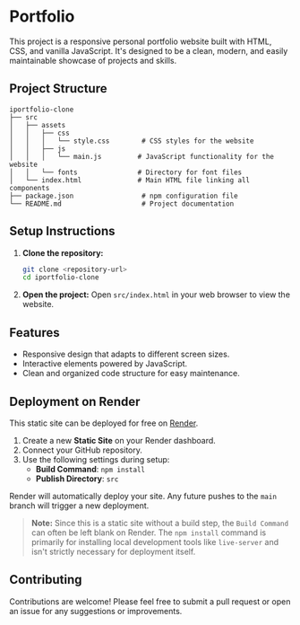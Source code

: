 # Portfolio

This project is a responsive personal portfolio website built with HTML, CSS, and vanilla JavaScript. It's designed to be a clean, modern, and easily maintainable showcase of projects and skills.

## Project Structure

```
iportfolio-clone
├── src
│   ├── assets
│   │   ├── css
│   │   │   └── style.css        # CSS styles for the website
│   │   ├── js
│   │   │   └── main.js         # JavaScript functionality for the website
│   │   └── fonts               # Directory for font files
│   └── index.html              # Main HTML file linking all components
├── package.json                 # npm configuration file
└── README.md                    # Project documentation
```

## Setup Instructions

1. **Clone the repository:**
   ```bash
   git clone <repository-url>
   cd iportfolio-clone
   ```

2. **Open the project:**
   Open `src/index.html` in your web browser to view the website.

## Features

- Responsive design that adapts to different screen sizes.
- Interactive elements powered by JavaScript.
- Clean and organized code structure for easy maintenance.

## Deployment on Render

This static site can be deployed for free on [Render](https://render.com/).

1.  Create a new **Static Site** on your Render dashboard.
2.  Connect your GitHub repository.
3.  Use the following settings during setup:
    -   **Build Command**: `npm install`
    -   **Publish Directory**: `src`

Render will automatically deploy your site. Any future pushes to the `main` branch will trigger a new deployment.

> **Note:** Since this is a static site without a build step, the `Build Command` can often be left blank on Render. The `npm install` command is primarily for installing local development tools like `live-server` and isn't strictly necessary for deployment itself.

## Contributing

Contributions are welcome! Please feel free to submit a pull request or open an issue for any suggestions or improvements. 